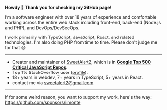 **Howdy 👋 Thank you for checking my GitHub page!**

I’m a software engineer with over 18 years of experience and comfortable working across the entire web stack including front-end, back-end (Node.js and PHP), and DevOps/DevSecOps.

I work primarily with TypeScript, JavaScript, React, and related technologies. I'm also doing PHP from time to time. Please don't judge me for that :smile:

---

 - Creator and maintainer of [SweetAlert2](https://github.com/sweetalert2/sweetalert2), which is in [**Google Top 500 Critical JavaScript Repos**](https://github.com/ossf/criticality_score). 
 - Top 1% StackOverflow user ([profile](https://stackoverflow.com/users/1331425/limon-monte?tab=profile)).
 - 18+ years in webdev, 7+ years in TypeScript, 5+ years in React.
 - contact me via sweetalert2@gmail.com

---

If for some weird reason, you want to support my work, here's the way: https://github.com/sponsors/limonte

